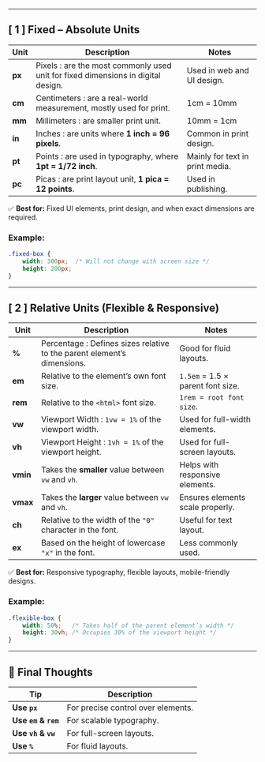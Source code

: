 
---

## [ 1 ] Fixed – Absolute Units

| Unit   | Description                                                                      | Notes                           |
| ------ | -------------------------------------------------------------------------------- | ------------------------------- |
| **px** | Pixels : are the most commonly used unit for fixed dimensions in digital design. | Used in web and UI design.      |
| **cm** | Centimeters : are a real-world measurement, mostly used for print.               | 1cm = 10mm                      |
| **mm** | Millimeters : are smaller print unit.                                            | 10mm = 1cm                      |
| **in** | Inches : are units where **1 inch = 96 pixels**.                                 | Common in print design.         |
| **pt** | Points : are used in typography, where **1pt = 1/72 inch**.                      | Mainly for text in print media. |
| **pc** | Picas : are print layout unit, **1 pica = 12 points**.                           | Used in publishing.             |

✅ **Best for:** Fixed UI elements, print design, and when exact dimensions are required.

### **Example:**

```css
.fixed-box {
    width: 300px;  /* Will not change with screen size */
    height: 200px;
}
```

---

## [ 2 ] Relative Units (Flexible & Responsive)

| Unit     | Description                                                             | Notes                             |
| -------- | ----------------------------------------------------------------------- | --------------------------------- |
| **%**    | Percentage : Defines sizes relative to the parent element’s dimensions. | Good for fluid layouts.           |
| **em**   | Relative to the element’s own font size.                                | `1.5em` = 1.5 × parent font size. |
| **rem**  | Relative to the `<html>` font size.                                     | `1rem = root font size`.          |
| **vw**   | Viewport Width : `1vw = 1%` of the viewport width.                      | Used for full-width elements.     |
| **vh**   | Viewport Height : `1vh = 1%` of the viewport height.                    | Used for full-screen layouts.     |
| **vmin** | Takes the **smaller** value between `vw` and `vh`.                      | Helps with responsive elements.   |
| **vmax** | Takes the **larger** value between `vw` and `vh`.                       | Ensures elements scale properly.  |
| **ch**   | Relative to the width of the `"0"` character in the font.               | Useful for text layout.           |
| **ex**   | Based on the height of lowercase `"x"` in the font.                     | Less commonly used.               |

✅ **Best for:** Responsive typography, flexible layouts, mobile-friendly designs.

### **Example:**

```css
.flexible-box {
    width: 50%;   /* Takes half of the parent element’s width */
    height: 30vh; /* Occupies 30% of the viewport height */
}
```

---

## 🌟 Final Thoughts

|Tip|Description|
|---|---|
|**Use `px`**|For precise control over elements.|
|**Use `em` & `rem`**|For scalable typography.|
|**Use `vh` & `vw`**|For full-screen layouts.|
|**Use `%`**|For fluid layouts.|
